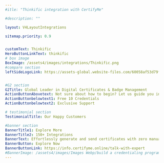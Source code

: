 ```yaml
---
#itle: "Thinkific integration with CertifyMe"

#description: ""

layout: V4LayoutIntegrations

sitemap.priority: 0.9


customText: Thinkific
HeroButtonLinkText: thinkific
# box image
BoxImage: /assets4/images/integrations/Thinkific.png
#compare section
leftSideLogoLink: https://assets-global.website-files.com/60058af53d79fbd8e14841ea/6017e530b1408257d6d52ab4_bf6ec88bd8e251507a3bcdb44f020a8b.png


#G2 section
G2Title: Global Leader in Digital Certificates & Badge Management
ActionButtonAbovetext: Not sure about how to begin? Let us guide you in the right direction!
ActionButtonbelowtext1: Free 10 Credentials
ActionButtonbelowtext2: Exclusive Support

# testimonial section
TestimonialTitle: Our Happy Customers   

#banner section
BannerTitle1: Explore More
BannerTitle2: 150+ Integrations
BannerText: Effortlessly generate and send certificates with zero manual intervention using the most advanced digital credential management software of 2023.
BannerButton: Explore Now
BannerButtonLink: https://info.certifyme.online/talk-with-expert
#BannerImage: /assets4/images/Images Webp/build a credentialing program.webp
---
```


